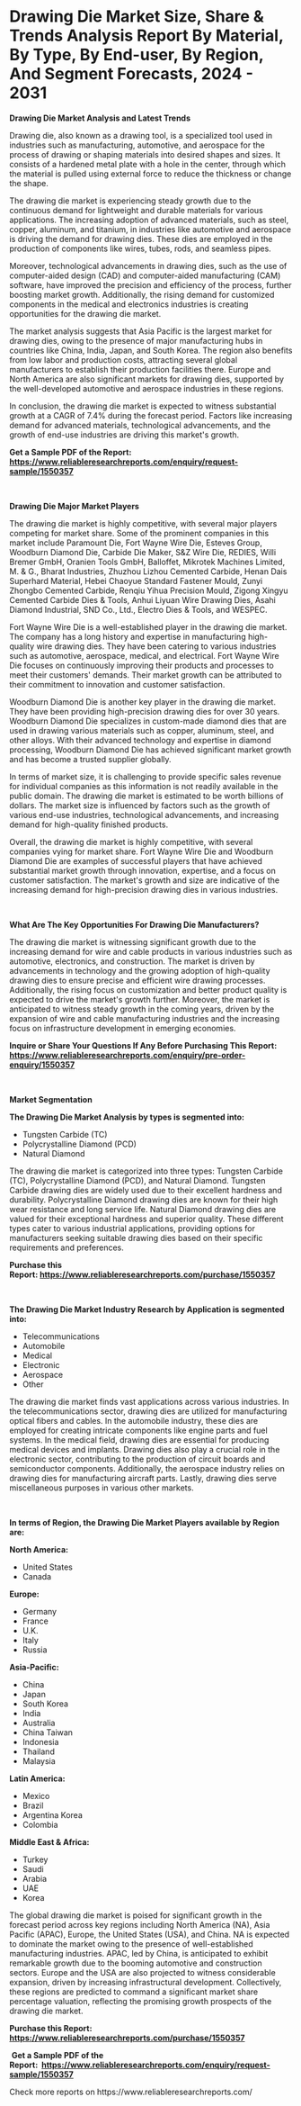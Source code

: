 <p><h1>Drawing Die Market Size, Share & Trends Analysis Report By Material, By Type, By End-user, By Region, And Segment Forecasts, 2024 - 2031</h1></p><p><strong>Drawing Die Market Analysis and Latest Trends</strong></p>
<p><p>Drawing die, also known as a drawing tool, is a specialized tool used in industries such as manufacturing, automotive, and aerospace for the process of drawing or shaping materials into desired shapes and sizes. It consists of a hardened metal plate with a hole in the center, through which the material is pulled using external force to reduce the thickness or change the shape.</p><p>The drawing die market is experiencing steady growth due to the continuous demand for lightweight and durable materials for various applications. The increasing adoption of advanced materials, such as steel, copper, aluminum, and titanium, in industries like automotive and aerospace is driving the demand for drawing dies. These dies are employed in the production of components like wires, tubes, rods, and seamless pipes.</p><p>Moreover, technological advancements in drawing dies, such as the use of computer-aided design (CAD) and computer-aided manufacturing (CAM) software, have improved the precision and efficiency of the process, further boosting market growth. Additionally, the rising demand for customized components in the medical and electronics industries is creating opportunities for the drawing die market.</p><p>The market analysis suggests that Asia Pacific is the largest market for drawing dies, owing to the presence of major manufacturing hubs in countries like China, India, Japan, and South Korea. The region also benefits from low labor and production costs, attracting several global manufacturers to establish their production facilities there. Europe and North America are also significant markets for drawing dies, supported by the well-developed automotive and aerospace industries in these regions.</p><p>In conclusion, the drawing die market is expected to witness substantial growth at a CAGR of 7.4% during the forecast period. Factors like increasing demand for advanced materials, technological advancements, and the growth of end-use industries are driving this market's growth.</p></p>
<p><strong>Get a Sample PDF of the Report:&nbsp; <a href="https://www.reliableresearchreports.com/enquiry/request-sample/1550357">https://www.reliableresearchreports.com/enquiry/request-sample/1550357</a></strong></p>
<p>&nbsp;</p>
<p><strong>Drawing Die Major Market Players</strong></p>
<p><p>The drawing die market is highly competitive, with several major players competing for market share. Some of the prominent companies in this market include Paramount Die, Fort Wayne Wire Die, Esteves Group, Woodburn Diamond Die, Carbide Die Maker, S&Z Wire Die, REDIES, Willi Bremer GmbH, Oranien Tools GmbH, Balloffet, Mikrotek Machines Limited, M. & G., Bharat Industries, Zhuzhou Lizhou Cemented Carbide, Henan Dais Superhard Material, Hebei Chaoyue Standard Fastener Mould, Zunyi Zhongbo Cemented Carbide, Renqiu Yihua Precision Mould, Zigong Xingyu Cemented Carbide Dies & Tools, Anhui Liyuan Wire Drawing Dies, Asahi Diamond Industrial, SND Co., Ltd., Electro Dies & Tools, and WESPEC.</p><p>Fort Wayne Wire Die is a well-established player in the drawing die market. The company has a long history and expertise in manufacturing high-quality wire drawing dies. They have been catering to various industries such as automotive, aerospace, medical, and electrical. Fort Wayne Wire Die focuses on continuously improving their products and processes to meet their customers' demands. Their market growth can be attributed to their commitment to innovation and customer satisfaction.</p><p>Woodburn Diamond Die is another key player in the drawing die market. They have been providing high-precision drawing dies for over 30 years. Woodburn Diamond Die specializes in custom-made diamond dies that are used in drawing various materials such as copper, aluminum, steel, and other alloys. With their advanced technology and expertise in diamond processing, Woodburn Diamond Die has achieved significant market growth and has become a trusted supplier globally.</p><p>In terms of market size, it is challenging to provide specific sales revenue for individual companies as this information is not readily available in the public domain. The drawing die market is estimated to be worth billions of dollars. The market size is influenced by factors such as the growth of various end-use industries, technological advancements, and increasing demand for high-quality finished products.</p><p>Overall, the drawing die market is highly competitive, with several companies vying for market share. Fort Wayne Wire Die and Woodburn Diamond Die are examples of successful players that have achieved substantial market growth through innovation, expertise, and a focus on customer satisfaction. The market's growth and size are indicative of the increasing demand for high-precision drawing dies in various industries.</p></p>
<p>&nbsp;</p>
<p><strong>What Are The Key Opportunities For Drawing Die Manufacturers?</strong></p>
<p><p>The drawing die market is witnessing significant growth due to the increasing demand for wire and cable products in various industries such as automotive, electronics, and construction. The market is driven by advancements in technology and the growing adoption of high-quality drawing dies to ensure precise and efficient wire drawing processes. Additionally, the rising focus on customization and better product quality is expected to drive the market's growth further. Moreover, the market is anticipated to witness steady growth in the coming years, driven by the expansion of wire and cable manufacturing industries and the increasing focus on infrastructure development in emerging economies.</p></p>
<p><strong>Inquire or Share Your Questions If Any Before Purchasing This Report: <a href="https://www.reliableresearchreports.com/enquiry/pre-order-enquiry/1550357">https://www.reliableresearchreports.com/enquiry/pre-order-enquiry/1550357</a></strong></p>
<p>&nbsp;</p>
<p><strong>Market Segmentation</strong></p>
<p><strong>The Drawing Die Market Analysis by types is segmented into:</strong></p>
<p><ul><li>Tungsten Carbide (TC)</li><li>Polycrystalline Diamond (PCD)</li><li>Natural Diamond</li></ul></p>
<p><p>The drawing die market is categorized into three types: Tungsten Carbide (TC), Polycrystalline Diamond (PCD), and Natural Diamond. Tungsten Carbide drawing dies are widely used due to their excellent hardness and durability. Polycrystalline Diamond drawing dies are known for their high wear resistance and long service life. Natural Diamond drawing dies are valued for their exceptional hardness and superior quality. These different types cater to various industrial applications, providing options for manufacturers seeking suitable drawing dies based on their specific requirements and preferences.</p></p>
<p><strong>Purchase this Report:&nbsp;<a href="https://www.reliableresearchreports.com/purchase/1550357">https://www.reliableresearchreports.com/purchase/1550357</a></strong></p>
<p>&nbsp;</p>
<p><strong>The Drawing Die Market Industry Research by Application is segmented into:</strong></p>
<p><ul><li>Telecommunications</li><li>Automobile</li><li>Medical</li><li>Electronic</li><li>Aerospace</li><li>Other</li></ul></p>
<p><p>The drawing die market finds vast applications across various industries. In the telecommunications sector, drawing dies are utilized for manufacturing optical fibers and cables. In the automobile industry, these dies are employed for creating intricate components like engine parts and fuel systems. In the medical field, drawing dies are essential for producing medical devices and implants. Drawing dies also play a crucial role in the electronic sector, contributing to the production of circuit boards and semiconductor components. Additionally, the aerospace industry relies on drawing dies for manufacturing aircraft parts. Lastly, drawing dies serve miscellaneous purposes in various other markets.</p></p>
<p>&nbsp;</p>
<p><strong>In terms of Region, the Drawing Die Market Players available by Region are:</strong></p>
<p>
    <p> <strong> North America: </strong>
        <ul>
            <li>United States</li>
            <li>Canada</li>
        </ul>
        </p> 
    <p> <strong> Europe: </strong>
        <ul>
            <li>Germany</li>
            <li>France</li>
            <li>U.K.</li>
            <li>Italy</li>
            <li>Russia</li>
        </ul>
        </p> 
    <p> <strong> Asia-Pacific: </strong>
        <ul>
            <li>China</li>
            <li>Japan</li>
            <li>South Korea</li>
            <li>India</li>
            <li>Australia</li>
            <li>China Taiwan</li>
            <li>Indonesia</li>
            <li>Thailand</li>
            <li>Malaysia</li>
        </ul>
        </p> 
    <p> <strong> Latin America: </strong>
        <ul>
            <li>Mexico</li>
            <li>Brazil</li>
            <li>Argentina Korea</li>
            <li>Colombia</li>
        </ul>
        </p> 
    <p> <strong> Middle East & Africa: </strong>
        <ul>
            <li>Turkey</li>
            <li>Saudi</li>
            <li>Arabia</li>
            <li>UAE</li>
            <li>Korea</li>
        </ul>
    </p>
    </p>
<p><p>The global drawing die market is poised for significant growth in the forecast period across key regions including North America (NA), Asia Pacific (APAC), Europe, the United States (USA), and China. NA is expected to dominate the market owing to the presence of well-established manufacturing industries. APAC, led by China, is anticipated to exhibit remarkable growth due to the booming automotive and construction sectors. Europe and the USA are also projected to witness considerable expansion, driven by increasing infrastructural development. Collectively, these regions are predicted to command a significant market share percentage valuation, reflecting the promising growth prospects of the drawing die market.</p></p>
<p><strong>Purchase this Report: <a href="https://www.reliableresearchreports.com/purchase/1550357">https://www.reliableresearchreports.com/purchase/1550357</a></strong></p>
<p>&nbsp;<strong>Get a Sample PDF of the Report:&nbsp;&nbsp;<a href="https://www.reliableresearchreports.com/enquiry/request-sample/1550357">https://www.reliableresearchreports.com/enquiry/request-sample/1550357</a></strong></p>
<p><strong></strong></p>
<p>Check more reports on https://www.reliableresearchreports.com/</p>